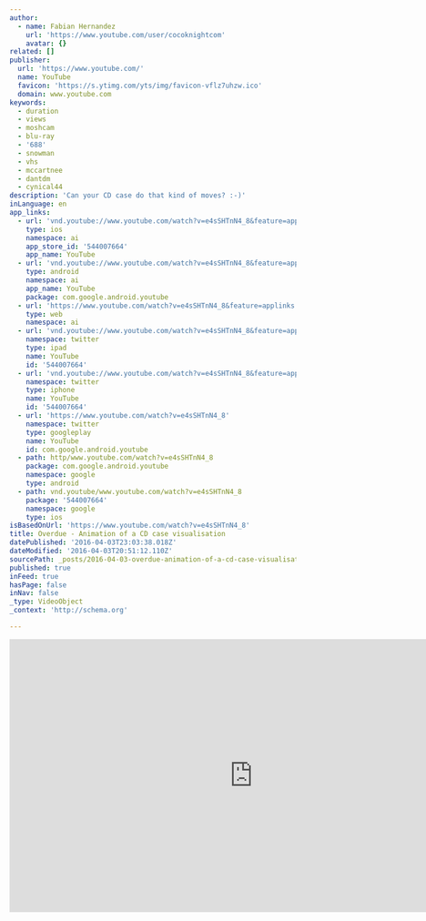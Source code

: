 ```yaml
---
author:
  - name: Fabian Hernandez
    url: 'https://www.youtube.com/user/cocoknightcom'
    avatar: {}
related: []
publisher:
  url: 'https://www.youtube.com/'
  name: YouTube
  favicon: 'https://s.ytimg.com/yts/img/favicon-vflz7uhzw.ico'
  domain: www.youtube.com
keywords:
  - duration
  - views
  - moshcam
  - blu-ray
  - '688'
  - snowman
  - vhs
  - mccartnee
  - dantdm
  - cynical44
description: 'Can your CD case do that kind of moves? :-)'
inLanguage: en
app_links:
  - url: 'vnd.youtube://www.youtube.com/watch?v=e4sSHTnN4_8&feature=applinks'
    type: ios
    namespace: ai
    app_store_id: '544007664'
    app_name: YouTube
  - url: 'vnd.youtube://www.youtube.com/watch?v=e4sSHTnN4_8&feature=applinks'
    type: android
    namespace: ai
    app_name: YouTube
    package: com.google.android.youtube
  - url: 'https://www.youtube.com/watch?v=e4sSHTnN4_8&feature=applinks'
    type: web
    namespace: ai
  - url: 'vnd.youtube://www.youtube.com/watch?v=e4sSHTnN4_8&feature=applinks'
    namespace: twitter
    type: ipad
    name: YouTube
    id: '544007664'
  - url: 'vnd.youtube://www.youtube.com/watch?v=e4sSHTnN4_8&feature=applinks'
    namespace: twitter
    type: iphone
    name: YouTube
    id: '544007664'
  - url: 'https://www.youtube.com/watch?v=e4sSHTnN4_8'
    namespace: twitter
    type: googleplay
    name: YouTube
    id: com.google.android.youtube
  - path: http/www.youtube.com/watch?v=e4sSHTnN4_8
    package: com.google.android.youtube
    namespace: google
    type: android
  - path: vnd.youtube/www.youtube.com/watch?v=e4sSHTnN4_8
    package: '544007664'
    namespace: google
    type: ios
isBasedOnUrl: 'https://www.youtube.com/watch?v=e4sSHTnN4_8'
title: Overdue - Animation of a CD case visualisation
datePublished: '2016-04-03T23:03:38.018Z'
dateModified: '2016-04-03T20:51:12.110Z'
sourcePath: _posts/2016-04-03-overdue-animation-of-a-cd-case-visualisation.md
published: true
inFeed: true
hasPage: false
inNav: false
_type: VideoObject
_context: 'http://schema.org'

---
```

<iframe src="https://cdn.embedly.com/widgets/media.html?src=https%3A%2F%2Fwww.youtube.com%2Fembed%2Fe4sSHTnN4_8%3Ffeature%3Doembed&amp;url=https%3A%2F%2Fwww.youtube.com%2Fwatch%3Fv%3De4sSHTnN4_8&amp;image=https%3A%2F%2Fi.ytimg.com%2Fvi%2Fe4sSHTnN4_8%2Fhqdefault.jpg&amp;key=b7d04c9b404c499eba89ee7072e1c4f7&amp;type=text%2Fhtml&amp;schema=youtube" width="854" height="480" scrolling="no" frameborder="0" allowfullscreen="allowfullscreen" style=""></iframe>